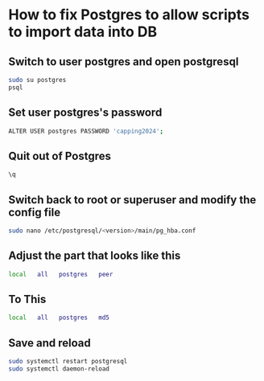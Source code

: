 # How to fix Postgres to allow scripts to import data into DB

## Switch to user postgres and open postgresql

```bash
sudo su postgres
psql
```

## Set user postgres's password
```bash
ALTER USER postgres PASSWORD 'capping2024';
```

## Quit out of Postgres
```bash
\q
```

## Switch back to root or superuser and modify the config file
```bash
sudo nano /etc/postgresql/<version>/main/pg_hba.conf
```

## Adjust the part that looks like this
```bash
local   all   postgres   peer
```

## To This
```bash
local   all   postgres   md5
```

## Save and reload 
```bash
sudo systemctl restart postgresql
sudo systemctl daemon-reload
```